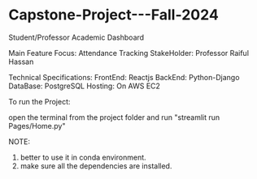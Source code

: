 # Capstone-Project---Fall-2024

Student/Professor Academic Dashboard

Main Feature Focus: Attendance Tracking
StakeHolder: Professor Raiful Hassan

Technical Specifications:
FrontEnd: Reactjs
BackEnd: Python-Django
DataBase: PostgreSQL
Hosting: On AWS EC2


To run the Project:

open the terminal from the project folder and run "streamlit run Pages/Home.py"

NOTE:
1. better to use it in conda environment.
2. make sure all the dependencies are installed.
